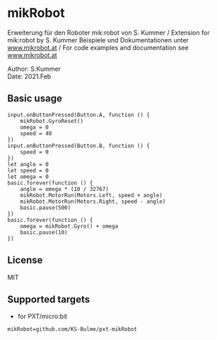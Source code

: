 # mikRobot

Erweiterung für den Roboter mik:robot von S. Kummer / Extension for mik:robot by S. Kummer
Beispiele und Dokumentationen unter www.mikrobot.at / For code examples and documentation see www.mikrobot.at

Author: S.Kummer  
Date:   2021.Feb

## Basic usage
```
input.onButtonPressed(Button.A, function () {
    mikRobot.GyroReset()
    omega = 0
    speed = 40
})
input.onButtonPressed(Button.B, function () {
    speed = 0
})
let angle = 0
let speed = 0
let omega = 0
basic.forever(function () {
    angle = omega * (10 / 32767)
    mikRobot.MotorRun(Motors.Left, speed + angle)
    mikRobot.MotorRun(Motors.Right, speed - angle)
    basic.pause(500)
})
basic.forever(function () {
    omega = mikRobot.Gyro() + omega
    basic.pause(10)
})
```

## License

MIT

## Supported targets

* for PXT/micro:bit

```package
mikRobot=github.com/KS-Bulme/pxt-mikRobot
```
